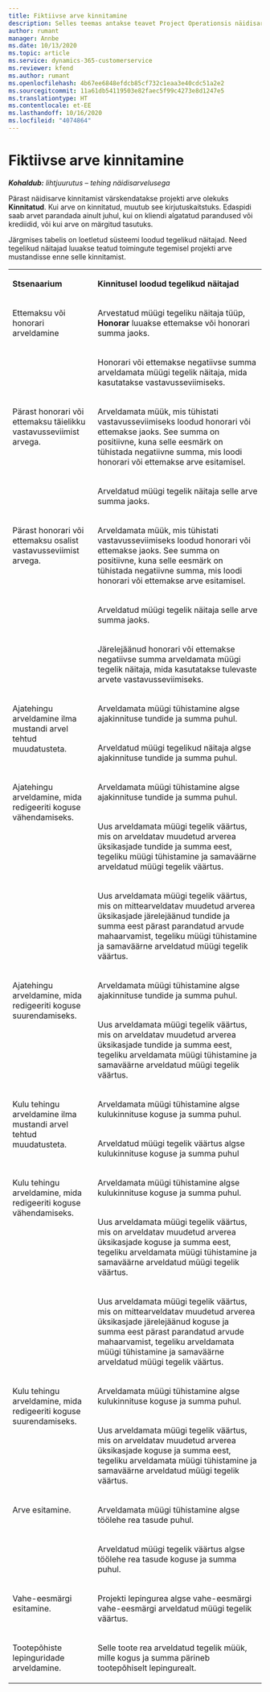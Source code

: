 ```yaml
---
title: Fiktiivse arve kinnitamine
description: Selles teemas antakse teavet Project Operationsis näidisarvete kinnitamise kohta.
author: rumant
manager: Annbe
ms.date: 10/13/2020
ms.topic: article
ms.service: dynamics-365-customerservice
ms.reviewer: kfend
ms.author: rumant
ms.openlocfilehash: 4b67ee6848efdcb85cf732c1eaa3e40cdc51a2e2
ms.sourcegitcommit: 11a61db54119503e82faec5f99c4273e8d1247e5
ms.translationtype: HT
ms.contentlocale: et-EE
ms.lasthandoff: 10/16/2020
ms.locfileid: "4074864"
---
```

# <a name="confirming-a-proforma-invoice"></a>Fiktiivse arve kinnitamine

_**Kohaldub:** lihtjuurutus – tehing näidisarvelusega_


Pärast näidisarve kinnitamist värskendatakse projekti arve olekuks **Kinnitatud**. Kui arve on kinnitatud, muutub see kirjutuskaitstuks. Edaspidi saab arvet parandada ainult juhul, kui on kliendi algatatud parandused või krediidid, või kui arve on märgitud tasutuks.

Järgmises tabelis on loetletud süsteemi loodud tegelikud näitajad. Need tegelikud näitajad luuakse teatud toimingute tegemisel projekti arve mustandisse enne selle kinnitamist.

<table border="0" cellspacing="0" cellpadding="0">
    <tbody>
        <tr>
            <td width="216" valign="top">
                <p>
                    <strong>Stsenaarium</strong>
                </p>
            </td>
            <td width="808" valign="top">
                <p>
                    <strong>Kinnitusel loodud tegelikud näitajad</strong>
                </p>
            </td>
        </tr>
        <tr>
            <td width="216" rowspan="2" valign="top">
                <p>
Ettemaksu või honorari arveldamine </p>
            </td>
            <td width="408" valign="top">
                <p>
Arvestatud müügi tegeliku näitaja tüüp, <strong>Honorar</strong> luuakse ettemakse või honorari summa jaoks.
                </p>
            </td>
        </tr>
        <tr>
            <td width="408" valign="top">
                <p>
Honorari või ettemakse negatiivse summa arveldamata müügi tegelik näitaja, mida kasutatakse vastavusseviimiseks.
                </p>
            </td>
        </tr>
        <tr>
            <td width="216" rowspan="2" valign="top">
                <p>
Pärast honorari või ettemaksu täielikku vastavusseviimist arvega.
                </p>
            </td>
            <td width="408" valign="top">
                <p>
Arveldamata müük, mis tühistati vastavusseviimiseks loodud honorari või ettemakse jaoks. See summa on positiivne, kuna selle eesmärk on tühistada negatiivne summa, mis loodi honorari või ettemakse arve esitamisel.
                </p>
            </td>
        </tr>
        <tr>
            <td width="408" valign="top">
                <p>
Arveldatud müügi tegelik näitaja selle arve summa jaoks.
                </p>
            </td>
        </tr>
        <tr>
            <td width="216" rowspan="3" valign="top">
                <p>
Pärast honorari või ettemaksu osalist vastavusseviimist arvega.
                </p>
            </td>
            <td width="408" valign="top">
                <p>
Arveldamata müük, mis tühistati vastavusseviimiseks loodud honorari või ettemakse jaoks. See summa on positiivne, kuna selle eesmärk on tühistada negatiivne summa, mis loodi honorari või ettemakse arve esitamisel.
                </p>
            </td>
        </tr>
        <tr>
            <td width="408" valign="top">
                <p>
Arveldatud müügi tegelik näitaja selle arve summa jaoks.
                </p>
            </td>
        </tr>
        <tr>
            <td width="408" valign="top">
                <p>
Järelejäänud honorari või ettemakse negatiivse summa arveldamata müügi tegelik näitaja, mida kasutatakse tulevaste arvete vastavusseviimiseks.
                </p>
            </td>
        </tr>
        <tr>
            <td width="216" rowspan="2" valign="top">
                <p>
Ajatehingu arveldamine ilma mustandi arvel tehtud muudatusteta.
                </p>
            </td>
            <td width="408" valign="top">
                <p>
Arveldamata müügi tühistamine algse ajakinnituse tundide ja summa puhul.
                </p>
            </td>
        </tr>
        <tr>
            <td width="408" valign="top">
                <p>
Arveldatud müügi tegelikud näitaja algse ajakinnituse tundide ja summa puhul.
                </p>
            </td>
        </tr>
        <tr>
            <td width="216" rowspan="3" valign="top">
                <p>
Ajatehingu arveldamine, mida redigeeriti koguse vähendamiseks.
                </p>
            </td>
            <td width="408" valign="top">
                <p>
Arveldamata müügi tühistamine algse ajakinnituse tundide ja summa puhul.
                </p>
            </td>
        </tr>
        <tr>
            <td width="408" valign="top">
                <p>
Uus arveldamata müügi tegelik väärtus, mis on arveldatav muudetud arverea üksikasjade tundide ja summa eest, tegeliku müügi tühistamine ja samaväärne arveldatud müügi tegelik väärtus.
                </p>
            </td>
        </tr>
        <tr>
            <td width="408" valign="top">
                <p>
Uus arveldamata müügi tegelik väärtus, mis on mittearveldatav muudetud arverea üksikasjade järelejäänud tundide ja summa eest pärast parandatud arvude mahaarvamist, tegeliku müügi tühistamine ja samaväärne arveldatud müügi tegelik väärtus.
                </p>
            </td>
        </tr>
        <tr>
            <td width="216" rowspan="2" valign="top">
                <p>
Ajatehingu arveldamine, mida redigeeriti koguse suurendamiseks.
                </p>
            </td>
            <td width="408" valign="top">
                <p>
Arveldamata müügi tühistamine algse ajakinnituse tundide ja summa puhul.
                </p>
            </td>
        </tr>
        <tr>
            <td width="408" valign="top">
                <p>
Uus arveldamata müügi tegelik väärtus, mis on arveldatav muudetud arverea üksikasjade tundide ja summa eest, tegeliku arveldamata müügi tühistamine ja samaväärne arveldatud müügi tegelik väärtus.
                </p>
            </td>
        </tr>
        <tr>
            <td width="216" rowspan="2" valign="top">
                <p>
Kulu tehingu arveldamine ilma mustandi arvel tehtud muudatusteta.
                </p>
            </td>
            <td width="408" valign="top">
                <p>
Arveldamata müügi tühistamine algse kulukinnituse koguse ja summa puhul.
                </p>
            </td>
        </tr>
        <tr>
            <td width="408" valign="top">
                <p>
Arveldatud müügi tegelik väärtus algse kulukinnituse koguse ja summa puhul </p>
            </td>
        </tr>
        <tr>
            <td width="216" rowspan="3" valign="top">
                <p>
Kulu tehingu arveldamine, mida redigeeriti koguse vähendamiseks.
                </p>
            </td>
            <td width="408" valign="top">
                <p>
Arveldamata müügi tühistamine algse kulukinnituse koguse ja summa puhul.
                </p>
            </td>
        </tr>
        <tr>
            <td width="408" valign="top">
                <p>
Uus arveldamata müügi tegelik väärtus, mis on arveldatav muudetud arverea üksikasjade koguse ja summa eest, tegeliku arveldamata müügi tühistamine ja samaväärne arveldatud müügi tegelik väärtus.
                </p>
            </td>
        </tr>
        <tr>
            <td width="408" valign="top">
                <p>
Uus arveldamata müügi tegelik väärtus, mis on mittearveldatav muudetud arverea üksikasjade järelejäänud koguse ja summa eest pärast parandatud arvude mahaarvamist, tegeliku arveldamata müügi tühistamine ja samaväärne arveldatud müügi tegelik väärtus.
                </p>
            </td>
        </tr>
        <tr>
            <td width="216" rowspan="2" valign="top">
                <p>
Kulu tehingu arveldamine, mida redigeeriti koguse suurendamiseks.
                </p>
            </td>
            <td width="408" valign="top">
                <p>
Arveldamata müügi tühistamine algse kulukinnituse koguse ja summa puhul.
                </p>
            </td>
        </tr>
        <tr>
            <td width="408" valign="top">
                <p>
Uus arveldamata müügi tegelik väärtus, mis on arveldatav muudetud arverea üksikasjade koguse ja summa eest, tegeliku arveldamata müügi tühistamine ja samaväärne arveldatud müügi tegelik väärtus. 
                </p>
            </td>
        </tr>
        <tr>
            <td width="216" rowspan="2" valign="top">
                <p>
Arve esitamine.
                </p>
            </td>
            <td width="408" valign="top">
                <p>
Arveldamata müügi tühistamine algse töölehe rea tasude puhul.
                </p>
            </td>
        </tr>
        <tr>
            <td width="408" valign="top">
                <p>
Arveldatud müügi tegelik väärtus algse töölehe rea tasude koguse ja summa puhul.
                </p>
            </td>
        </tr>
        <tr>
            <td width="216" valign="top">
                <p>
Vahe-eesmärgi esitamine.
                </p>
            </td>
            <td width="408" valign="top">
                <p>
Projekti lepingurea algse vahe-eesmärgi vahe-eesmärgi arveldatud müügi tegelik väärtus.
                </p>
            </td>
        </tr>
        <tr>
            <td width="216" valign="top">
                <p>
Tootepõhiste lepinguridade arveldamine.
                </p>
            </td>
            <td width="408" valign="top">
                <p>
Selle toote rea arveldatud tegelik müük, mille kogus ja summa pärineb tootepõhiselt lepingurealt.
                </p>
            </td>
        </tr>
    </tbody>
</table>
